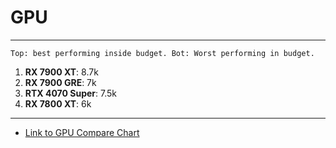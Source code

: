 # GPU
---
`Top: best performing inside budget. Bot: Worst performing in budget.`

1. **RX 7900 XT**: 8.7k
2. **RX 7900 GRE**: 7k
3. **RTX 4070 Super**: 7.5k
4. **RX 7800 XT**: 6k
---
- [Link to GPU Compare Chart](https://www.tomshardware.com/reviews/gpu-hierarchy,4388.html)

